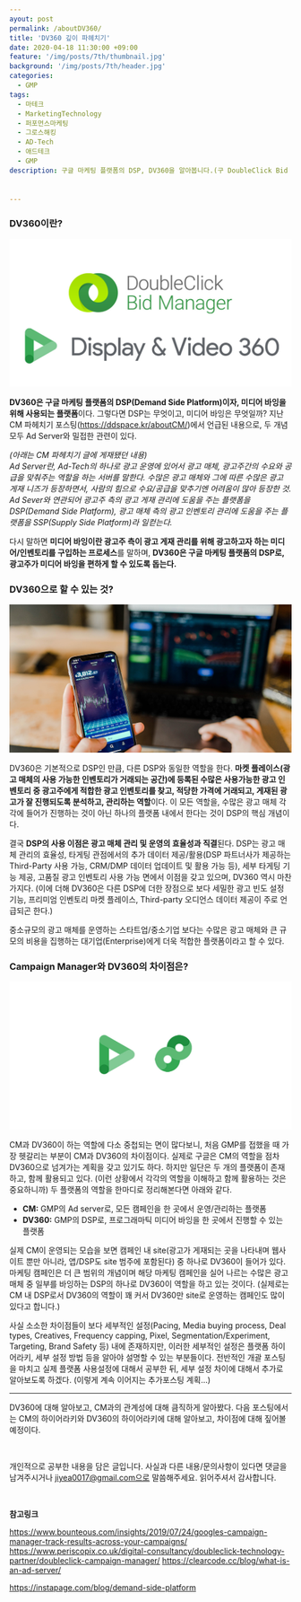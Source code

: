 ```yaml
---
ayout: post
permalink: /aboutDV360/
title: 'DV360 깊이 파헤치기'
date: 2020-04-18 11:30:00 +09:00
feature: '/img/posts/7th/thumbnail.jpg'
background: '/img/posts/7th/header.jpg'
categories:
  - GMP
tags:
  - 마테크
  - MarketingTechnology
  - 퍼포먼스마케팅
  - 그로스해킹
  - AD-Tech
  - 애드테크
  - GMP
description: 구글 마케팅 플랫폼의 DSP, DV360을 알아봅니다.(구 DoubleClick Bid Manager)


---
```


### DV360이란?

![dv360 로고 이미지](/img/posts/7th/dv360.jpg) 

**DV360은 구글 마케팅 플랫폼의 DSP(Demand Side Platform)이자, 미디어 바잉을 위해 사용되는 플랫폼**이다. 그렇다면 DSP는 무엇이고, 미디어 바잉은 무엇일까? 지난 CM 파헤치기 포스팅(<https://ddspace.kr/aboutCM/>)에서 언급된 내용으로, 두 개념 모두 Ad Server와 밀접한 관련이 있다.

*(아래는 CM 파헤치기 글에 게재됐던 내용)*<br>
*Ad Server란, Ad-Tech의 하나로 광고 운영에 있어서 광고 매체, 광고주간의 수요와 공급을 맞춰주는 역할을 하는 서버를 말한다. 수많은 광고 매체와 그에 따른 수많은 광고 게재 니즈가 등장하면서, 사람의 힘으로 수요/공급을 맞추기엔 어려움이 많아 등장한 것. Ad Sever와 연관되어 광고주 측의 광고 게재 관리에 도움을 주는 플랫폼을 DSP(Demand Side Platform), 광고 매체 측의 광고 인벤토리 관리에 도움을 주는 플랫폼을 SSP(Supply Side Platform)라 일컫는다.*

다시 말하면 **미디어 바잉이란 광고주 측이 광고 게재 관리를 위해 광고하고자 하는 미디어/인벤토리를 구입하는 프로세스**를 말하며, **DV360은 구글 마케팅 플랫폼의 DSP로, 광고주가 미디어 바잉을 편하게 할 수 있도록 돕는다.**



### DV360으로 할 수 있는 것?

![거래 이미지](/img/posts/7th/transaction.jpg) 

DV360은 기본적으로 DSP인 만큼, 다른 DSP와 동일한 역할을 한다. **마켓 플레이스(광고 매체의 사용 가능한 인벤토리가 거래되는 공간)에 등록된 수많은 사용가능한 광고 인벤토리 중 광고주에게 적합한 광고 인벤토리를 찾고, 적당한 가격에 거래되고, 게재된 광고가 잘 진행되도록 분석하고, 관리하는 역할**이다. 이 모든 역할을, 수많은 광고 매체 각각에 들어가 진행하는 것이 아닌 하나의 플랫폼 내에서 한다는 것이 DSP의 핵심 개념이다.  

결국 **DSP의 사용 이점은 광고 매체 관리 및 운영의 효율성과 직결**된다. DSP는 광고 매체 관리의 효율성, 타게팅 관점에서의 추가 데이터 제공/활용(DSP 파트너사가 제공하는 Third-Party 사용 가능, CRM/DMP 데이터 업데이트 및 활용 가능 등), 세부 타게팅 기능 제공, 고품질 광고 인벤토리 사용 가능 면에서 이점을 갖고 있으며, DV360 역시 마찬가지다. (이에 더해 DV360은 다른 DSP에 더한 장점으로 보다 세밀한 광고 빈도 설정 기능, 프리미엄 인벤토리 마켓 플레이스, Third-party 오디언스 데이터 제공이 주로 언급되곤 한다.)

중소규모의 광고 매체를 운영하는 스타트업/중소기업 보다는 수많은 광고 매체와 큰 규모의 비용을 집행하는 대기업(Enterprise)에게 더욱 적합한 플랫폼이라고 할 수 있다.

### Campaign Manager와 DV360의 차이점은? 

![각 로고 이미지](/img/posts/7th/cmdv360.jpg) 

CM과 DV360이 하는 역할에 다소 중첩되는 면이 많다보니, 처음 GMP를 접했을 때 가장 헷갈리는 부분이 CM과 DV360의 차이점이다. 실제로 구글은 CM의 역할을 점차 DV360으로 넘겨가는 계획을 갖고 있기도 하다. 하지만 일단은 두 개의 플랫폼이 존재하고, 함께 활용되고 있다. (이런 상황에서 각각의 역할을 이해하고 함께 활용하는 것은 중요하니까) 두 플랫폼의 역할을 한마디로 정리해본다면 아래와 같다. 

- **CM:** GMP의 Ad server로, 모든 캠페인을 한 곳에서 운영/관리하는 플랫폼
- **DV360:** GMP의 DSP로, 프로그래마틱 미디어 바잉을 한 곳에서 진행할 수 있는 플랫폼

실제 CM이 운영되는 모습을 보면 캠페인 내 site(광고가 게재되는 곳을 나타내며 웹사이트 뿐만 아니라, 앱/DSP도 site 범주에 포함된다) 중 하나로 DV360이 들어가 있다. 마케팅 캠페인은 더 큰 범위의 개념이며 해당 마케팅 캠페인을 실어 나르는 수많은 광고 매체 중 일부를 바잉하는 DSP의 하나로 DV360이 역할을 하고 있는 것이다. (실제로는 CM 내 DSP로서 DV360의 역할이 꽤 커서 DV360만 site로 운영하는 캠페인도 많이 있다고 합니다.)

사실 소소한 차이점들이 보다 세부적인 설정(Pacing, Media buying process, Deal types, Creatives, Frequency capping, Pixel, Segmentation/Experiment, Targeting, Brand Safety 등) 내에 존재하지만, 이러한 세부적인 설정은 플랫폼 하이어라키, 세부 설정 방법 등을 알아야 설명할 수 있는 부분들이다. 전반적인 개괄 포스팅을 마치고 실제 플랫폼 사용설정에 대해서 공부한 뒤, 세부 설정 차이에 대해서 추가로 알아보도록 하겠다. (이렇게 계속 이어지는 추가포스팅 계획...)

---

DV360에 대해 알아보고, CM과의 관계성에 대해 큼직하게 알아봤다. 다음 포스팅에서는 CM의 하이어라키와 DV360의 하이어라키에 대해 알아보고, 차이점에 대해 짚어볼 예정이다. 

<br>

개인적으로 공부한 내용을 담은 글입니다. 사실과 다른 내용/문의사항이 있다면 댓글을 남겨주시거나 jiyea0017@gmail.com으로 말씀해주세요. 읽어주셔서 감사합니다.

<br>

**참고링크**<br>

<https://www.bounteous.com/insights/2019/07/24/googles-campaign-manager-track-results-across-your-campaigns/>
<https://www.periscopix.co.uk/digital-consultancy/doubleclick-technology-partner/doubleclick-campaign-manager/>
<https://clearcode.cc/blog/what-is-an-ad-server/>

<https://instapage.com/blog/demand-side-platform>